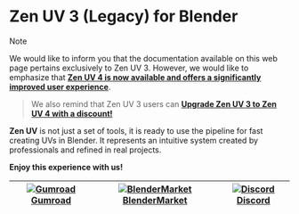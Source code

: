 # Zen UV 3 (Legacy) for Blender

> [!NOTE]
> We would like to inform you that the documentation available on this web page pertains exclusively to Zen UV 3. However, we would like to emphasize that [**Zen UV 4 is now available and offers a significantly improved user experience**](https://zenmastersteam.github.io/Zen-UV/latest/).

> We also remind that Zen UV 3 users can [**Upgrade Zen UV 3 to Zen UV 4 with a discount!**](https://zenmastersteam.github.io/Zen-UV/latest/zenuv3_to_zenuv4/#upgrade-zen-uv-3-to-zen-uv-4-faq)

**Zen UV** is not just a set of tools, it is ready to use the pipeline for fast creating UVs in Blender. It represents an intuitive system created by professionals and refined in real projects.

**Enjoy this experience with us!**


| [![Gumroad](mkdocs/img/icons/services/gumroad-16.png)](https://gumroad.com/l/ZenUV4) [**Gumroad**](https://gumroad.com/l/ZenUV4) | [![BlenderMarket](mkdocs/img/icons/services/blendermarket-16.png)](https://www.blendermarket.com/products/zen-uv) [**BlenderMarket**](https://www.blendermarket.com/products/zen-uv) | [![Discord](mkdocs/img/icons/services/discord-16.png)](https://discord.gg/wGpFeME) [**Discord**](https://discord.gg/wGpFeME)
|---|---|---|
